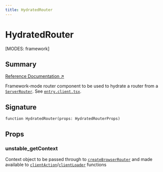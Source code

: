 ```yaml
---
title: HydratedRouter
---
```


# HydratedRouter

<!--
⚠️ ⚠️ IMPORTANT ⚠️ ⚠️ 

Thank you for helping improve our documentation!

This file is auto-generated from the JSDoc comments in the source
code, so please edit the JSDoc comments in the file below and this
file will be re-generated once those changes are merged.

https://github.com/remix-run/react-router/blob/main/packages/react-router/lib/dom-export/hydrated-router.tsx
-->

[MODES: framework]

## Summary

[Reference Documentation ↗](https://api.reactrouter.com/v7/functions/react_router.dom_export.HydratedRouter.html)

Framework-mode router component to be used to hydrate a router from a
[`ServerRouter`](../framework-routers/ServerRouter). See [`entry.client.tsx`](../framework-conventions/entry.client.tsx).

## Signature

```tsx
function HydratedRouter(props: HydratedRouterProps)
```

## Props

### unstable_getContext

Context object to be passed through to [`createBrowserRouter`](../data-routers/createBrowserRouter) and made
available to
[`clientAction`](../../start/framework/route-module#clientAction)/[`clientLoader`](../../start/framework/route-module#clientLoader)
functions

